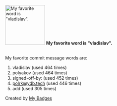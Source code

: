 <img src="https://my-badges.github.io/my-badges/favorite-word.png" alt="My favorite word is &quot;vladislav&quot;." title="My favorite word is &quot;vladislav&quot;." width="128">
<strong>My favorite word is &quot;vladislav&quot;.</strong>
<br><br>

My favorite commit message words are:

1. vladislav (used 464 times)
2. polyakov (used 464 times)
3. signed-off-by: (used 452 times)
4. <polrk@ydb.tech> (used 446 times)
5. add (used 305 times)


Created by <a href="https://github.com/my-badges/my-badges">My Badges</a>